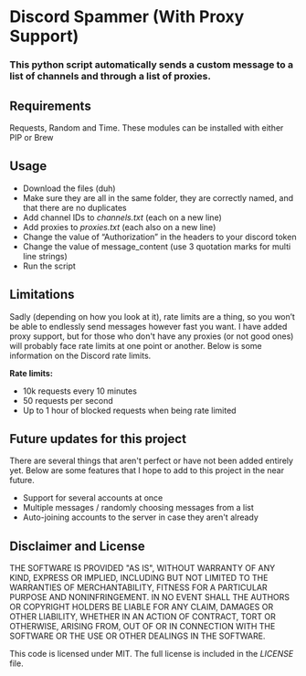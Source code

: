 # Discord Spammer (With Proxy Support)

### This python script automatically sends a custom message to a list of channels and through a list of proxies.

## Requirements

Requests, Random and Time. These modules can be installed with either PIP or Brew

## Usage

- Download the files (duh)
- Make sure they are all in the same folder, they are correctly named, and that there are no duplicates
- Add channel IDs to _channels.txt_ (each on a new line)
- Add proxies to _proxies.txt_ (each also on a new line)
- Change the value of “Authorization” in the headers to your discord token
- Change the value of message_content (use 3 quotation marks for multi line strings)
- Run the script

## Limitations

Sadly (depending on how you look at it), rate limits are a thing, so you won’t be able to endlessly send messages however fast you want. I have added proxy support, but for those who don't have any proxies (or not good ones) will probably face rate limits at one point or another. Below is some information on the Discord rate limits.

**Rate limits:**

- 10k requests every 10 minutes
- 50 requests per second
- Up to 1 hour of blocked requests when being rate limited

## Future updates for this project

There are several things that aren't perfect or have not been added entirely yet. Below are some features that I hope to add to this project in the near future.

- Support for several accounts at once
- Multiple messages / randomly choosing messages from a list
- Auto-joining accounts to the server in case they aren't already

## Disclaimer and License

THE SOFTWARE IS PROVIDED "AS IS", WITHOUT WARRANTY OF ANY KIND, EXPRESS OR
IMPLIED, INCLUDING BUT NOT LIMITED TO THE WARRANTIES OF MERCHANTABILITY,
FITNESS FOR A PARTICULAR PURPOSE AND NONINFRINGEMENT. IN NO EVENT SHALL THE
AUTHORS OR COPYRIGHT HOLDERS BE LIABLE FOR ANY CLAIM, DAMAGES OR OTHER
LIABILITY, WHETHER IN AN ACTION OF CONTRACT, TORT OR OTHERWISE, ARISING FROM,
OUT OF OR IN CONNECTION WITH THE SOFTWARE OR THE USE OR OTHER DEALINGS IN THE
SOFTWARE.

This code is licensed under MIT. The full license is included in the _LICENSE_ file.
